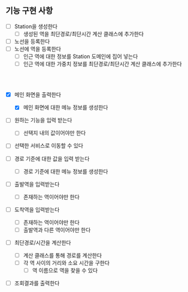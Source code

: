 ## 기능 구현 사항

- [ ] Station을 생성한다
  - [ ] 생성된 역을 최단경로/최단시간 계산 클래스에 추가한다
- [ ] 노선을 등록한다
- [ ] 노선에 역을 등록한다
  - [ ] 인근 역에 대한 정보를 Station 도메인에 집어 넣는다
  - [ ] 인근 역에 대한 가중치 정보를 최단경로/최단시간 계산 클래스에 추가한다

<br/>

<br/>

- [x] 메인 화면을 출력한다
  - [x] 메인 화면에 대한 메뉴 정보를 생성한다
- [ ] 원하는 기능을 입력 받는다
  - [ ] 선택지 내의 값이어야만 한다
- [ ] 선택한 서비스로 이동할 수 있다
- [ ] 경로 기준에 대한 값을 입력 받는다
  - [ ] 경로 기준에 대한 메뉴 정보를 생성한다
- [ ] 출발역을 입력받는다
  - [ ] 존재하는 역이어야만 한다
- [ ] 도착역을 입력받는다
  - [ ] 존재하는 역이어야만 한다
  - [ ] 출발역과 다른 역이어야만 한다
- [ ] 최단경로/시간을 계산한다
  - [ ] 계산 클래스를 통해 경로를 계산한다
  - [ ] 각 역 사이의 거리와 소요 시간을 구한다
    - [ ] 역 이름으로 역을 찾을 수 있다
- [ ] 조회결과를 출력한다

